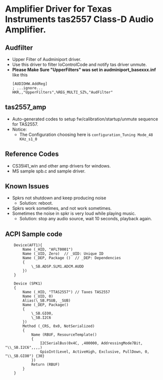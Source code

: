 # Amplifier Driver for Texas Instruments tas2557 Class-D Audio Amplifier.

## Audfilter
  - Upper Filter of Audminiport driver.
  - Use this driver to filter IoControlCode and notify tas driver unmute.
  - **Please Make Sure "UpperFilters" was set in audminiport_basexxx.inf** like this
    ```
    [AUDIOHW.AddReg]
    ; ...ignore...
    HKR,,"UpperFilters",%REG_MULTI_SZ%,"AudFilter"
    ```
## tas2557_amp
  - Auto-generated codes to setup fw/calibration/startup/unmute sequence for TAS2557.
  - Notice:
    + The Configuration choosing here is `configuration_Tuning Mode_48 KHz_s1_0`

## Reference Codes
  - CS35l41_win and other amp drivers for windows.
  - MS sample spb.c and sample driver.

## Known Issues
  - Spkrs not shutdown and keep producing noise
    + Solution: reboot.
  - Spkrs work sometimes, and not work sometimes.
  - Sometimes the noise in spkr is very loud while playing music.
    + Solution: stop any audio source, wait 10 seconds, playback again.

## ACPI Sample code
```
    Device(AFT1){
        Name (_HID, "AFLT0001")
        Name (_UID, Zero)  // _UID: Unique ID
        Name (_DEP, Package ()  // _DEP: Dependencies
        {
            \_SB.ADSP.SLM1.ADCM.AUDD
        })
    }
    
    Device (SPK1)
    {
        Name (_HID, "TTAS2557") // Taxes TAS2557
        Name (_UID, 0)
        Alias(\_SB.PSUB, _SUB)
        Name (_DEP, Package()
        {
            \_SB.GIO0, 
            \_SB.I2C6
        })
        Method (_CRS, 0x0, NotSerialized)
        {
            Name (RBUF, ResourceTemplate()
            {
                I2CSerialBus(0x4C, ,400000, AddressingMode7Bit, "\\_SB.I2C6",,,,)
                GpioInt(Level, ActiveHigh, Exclusive, PullDown, 0, "\\_SB.GIO0") {30}
            })
            Return (RBUF)
        }
    }
```